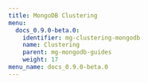 ```yaml
---
title: MongoDB Clustering
menu:
  docs_0.9.0-beta.0:
    identifier: mg-clustering-mongodb
    name: Clustering
    parent: mg-mongodb-guides
    weight: 17
menu_name: docs_0.9.0-beta.0
---
```

